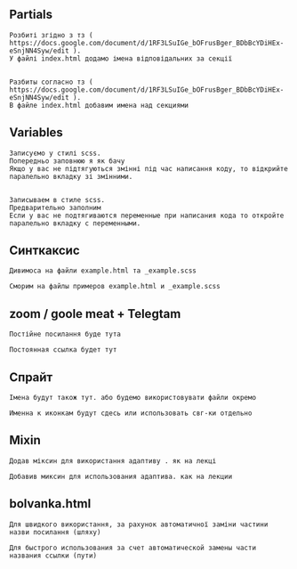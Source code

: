 ## Partials

    Розбиті згідно з тз ( https://docs.google.com/document/d/1RF3LSuIGe_bOFrusBger_BDbBcYDiHEx-eSnjNN4Syw/edit ).
    У файлі index.html додамо імена відповідальних за секції


    Разбиты согласно тз ( https://docs.google.com/document/d/1RF3LSuIGe_bOFrusBger_BDbBcYDiHEx-eSnjNN4Syw/edit ).
    В файле index.html добавим имена над секциями

## Variables

    Записуємо у стилі scss.
    Попередньо заповнюю я як бачу
    Якщо у вас не підтягуються змінні під час написання коду, то відкрийте паралельно вкладку зі змінними.


    Записываем в стиле scss.
    Предварительно заполним
    Если у вас не подтягиваются переменные при написания кода то откройте паралельно вкладку с переменными.

## Синткаксис

    Дивимоса на файли example.html та _example.scss

    Сморим на файлы примеров example.html и _example.scss

## zoom / goole meat + Telegtam

    Постійне посилання буде тута

    Постоянная ссылка будет тут

## Спрайт

    Імена будут також тут. або будемо використовувати файли окремо

    Именна к иконкам будут сдесь или использовать свг-ки отдельно

## Mixin

    Додав міксин для використання адаптиву . як на лекці

    Добавив миксин для использования адаптива. как на лекции

## <picture> bolvanka.html

    Для швидкого використання, за рахунок автоматичної заміни частини назви посилання (шляху)

    Для быстрого использования за счет автоматической замены части названия ссылки (пути)
